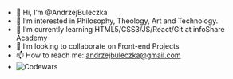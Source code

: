 - 👋 Hi, I’m @AndrzejBuleczka
- 👀 I’m interested in Philosophy, Theology, Art and Technology.
- 🌱 I’m currently learning HTML5/CSS3/JS/React/Git at infoShare Academy
- 💞️ I’m looking to collaborate on Front-end Projects
- 📫 How to reach me: andrzejbuleczka@gmail.com
- ![Codewars](https://www.codewars.com/users/AndrzejBuleczka/badges/small)

<!---
AndrzejBuleczka/AndrzejBuleczka is a ✨ special ✨ repository because its `README.md` (this file) appears on your GitHub profile.
You can click the Preview link to take a look at your changes.
--->
